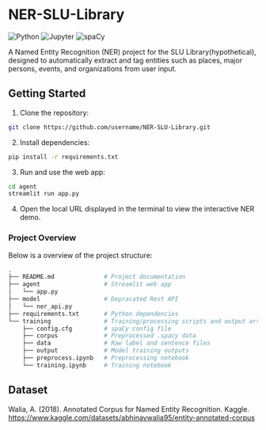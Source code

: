 # NER-SLU-Library
![Python](https://img.shields.io/badge/Python-3776AB?style=for-the-badge&logo=python&logoColor=white)
![Jupyter](https://img.shields.io/badge/Jupyter-F37626?style=for-the-badge&logo=jupyter&logoColor=white)
![spaCy](https://img.shields.io/badge/spaCy-09A3D5?style=for-the-badge&logo=spacy&logoColor=white)

A Named Entity Recognition (NER) project for the SLU Library(hypothetical), designed to automatically extract and tag entities such as places, major persons, events, and organizations from user input.

## Getting Started

1. Clone the repository:
```sh
git clone https://github.com/username/NER-SLU-Library.git
```
2. Install dependencies:
```sh
pip install -r requirements.txt
```
3. Run and use the web app:
```sh
cd agent
streamlit run app.py
   ```
4. Open the local URL displayed in the terminal to view the interactive NER demo.

### Project Overview
Below is a overview of the project structure:
```bash
.
├── README.md              # Project documentation
├── agent                  # Streamlit web app
│   └── app.py
├── model                  # Depracated Rest API
│   └── ner_api.py
├── requirements.txt       # Python dependencies
└── training               # Training/processing scripts and output artifacts
    ├── config.cfg         # spaCy config file
    ├── corpus             # Preprocessed .spacy data
    ├── data               # Raw label and sentence files
    ├── output             # Model training outputs
    ├── preprocess.ipynb   # Preprocessing notebook
    └── training.ipynb     # Training notebook
```

## Dataset
Walia, A. (2018). Annotated Corpus for Named Entity Recognition. Kaggle. https://www.kaggle.com/datasets/abhinavwalia95/entity-annotated-corpus


